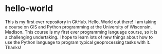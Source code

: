 # hello-world
This is my first ever repository in GitHub.
Hello, World out there!
I am taking a course on GIS and Python programming at the University of Wisconsin, Madison.
This course is my first ever programming language course, so it is a challenging undertaking.
I hope to learn lots of new things about how to use the Python language to program typical
geoprocessing tasks with it.
Thanks!
